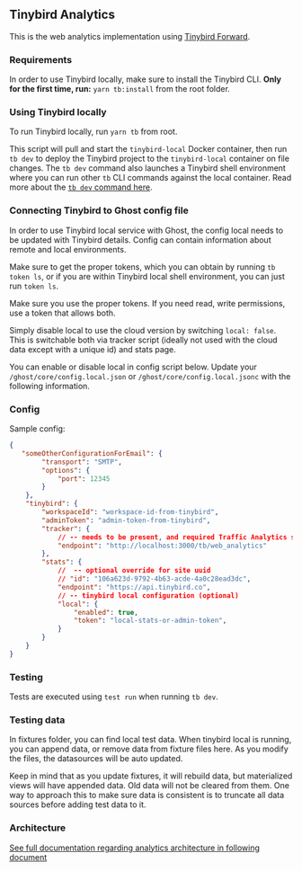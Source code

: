 ## Tinybird Analytics

This is the web analytics implementation using [Tinybird Forward](https://www.tinybird.co/docs/forward).

### Requirements

In order to use Tinybird locally, make sure to install the Tinybird CLI.
**Only for the first time, run:** `yarn tb:install` from the root folder.

### Using Tinybird locally

To run Tinybird locally, run `yarn tb` from root. 

This script will pull and start the `tinybird-local` Docker container, then run `tb dev` to deploy the Tinybird project to the `tinybird-local` container on file changes. The `tb dev` command also launches a Tinybird shell environment where you can run other `tb` CLI commands against the local container.  Read more about the [`tb dev` command here](https://www.tinybird.co/docs/forward/dev-reference/commands/tb-dev).

### Connecting Tinybird to Ghost config file

In order to use Tinybird local service with Ghost, the config local needs to be updated with Tinybird details.
Config can contain information about remote and local environments.

Make sure to get the proper tokens, which you can obtain by running  `tb token ls`, or if you are within Tinybird
local shell environment, you can just run `token ls`.

Make sure you use the proper tokens. If you need read, write permissions, use a token that allows both.

Simply disable local to use the cloud version by switching `local: false`. 
This is switchable both via tracker script (ideally not used with the cloud data except with a unique id) and stats page.

You can enable or disable local in config script below. Update your `/ghost/core/config.local.json` or `/ghost/core/config.local.jsonc`
with the following information.

### Config
Sample config:
```json
{
   "someOtherConfigurationForEmail": {
        "transport": "SMTP",
        "options": {
            "port": 12345
        }
    },
    "tinybird": {
        "workspaceId": "workspace-id-from-tinybird",
        "adminToken": "admin-token-from-tinybird",
        "tracker": {
            // -- needs to be present, and required Traffic Analytics service running with correct setup
            "endpoint": "http://localhost:3000/tb/web_analytics"
        },
        "stats": {
            //  -- optional override for site uuid
            // "id": "106a623d-9792-4b63-acde-4a0c28ead3dc",
            "endpoint": "https://api.tinybird.co",
            // -- tinybird local configuration (optional)
            "local": {
                "enabled": true,
                "token": "local-stats-or-admin-token",
            }
        }
    }
}
```

### Testing

Tests are executed using `test run` when running `tb dev`.


### Testing data

In fixtures folder, you can find local test data. When tinybird local is running, you can append data, or remove data
from fixture files here. As you modify the files, the datasources will be auto updated.

Keep in mind that as you update fixtures, it will rebuild data, but materialized views will have appended data. Old
data will not be cleared from them. One way to approach this to make sure data is consistent is to truncate all data
sources before adding test data to it.

### Architecture

[See full documentation regarding analytics architecture in following document](ARCHITECTURE.md)
